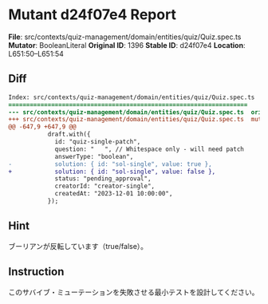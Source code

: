 # Mutant d24f07e4 Report

**File**: src/contexts/quiz-management/domain/entities/quiz/Quiz.spec.ts
**Mutator**: BooleanLiteral
**Original ID**: 1396
**Stable ID**: d24f07e4
**Location**: L651:50–L651:54

## Diff

```diff
Index: src/contexts/quiz-management/domain/entities/quiz/Quiz.spec.ts
===================================================================
--- src/contexts/quiz-management/domain/entities/quiz/Quiz.spec.ts	original
+++ src/contexts/quiz-management/domain/entities/quiz/Quiz.spec.ts	mutated #1396
@@ -647,9 +647,9 @@
           draft.with({
             id: "quiz-single-patch",
             question: "   ", // Whitespace only - will need patch
             answerType: "boolean",
-            solution: { id: "sol-single", value: true },
+            solution: { id: "sol-single", value: false },
             status: "pending_approval",
             creatorId: "creator-single",
             createdAt: "2023-12-01 10:00:00",
           });
```

## Hint

ブーリアンが反転しています（true/false）。

## Instruction

このサバイブ・ミューテーションを失敗させる最小テストを設計してください。
